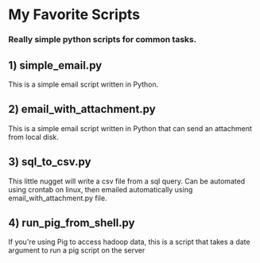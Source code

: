 # My Favorite Scripts
### Really simple python scripts for common tasks.

## 1) simple_email.py
This is a simple email script written in Python. 

## 2) email_with_attachment.py
This is a simple email script written in Python that can send an attachment from local disk.

## 3) sql_to_csv.py
This little nugget will write a csv file from a sql query. Can be automated using crontab on linux, then emailed
automatically using email_with_attachment.py file.

## 4) run_pig_from_shell.py
If you're using Pig to access hadoop data, this is a script that takes a date argument to run a pig script on the server